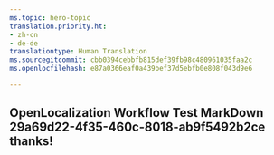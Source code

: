 ```yaml
---
ms.topic: hero-topic
translation.priority.ht:
- zh-cn
- de-de
translationtype: Human Translation
ms.sourcegitcommit: cbb0394cebbfb815def39fb98c480961035faa2c
ms.openlocfilehash: e87a0366eaf0a439bef37d5ebfb0e808f043d9e6

---
```

## OpenLocalization Workflow Test MarkDown 29a69d22-4f35-460c-8018-ab9f5492b2ce thanks!



<!--HONumber=Aug16_HO4-->


